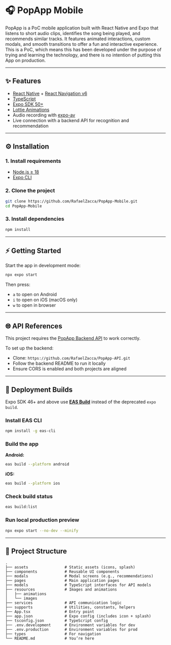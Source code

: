 # 🎧 PopApp Mobile

PopApp is a PoC mobile application built with React Native and Expo that listens to short audio clips, identifies the song being played, and recommends similar tracks. It features animated interactions, custom modals, and smooth transitions to offer a fun and interactive experience. This is a PoC, which means this has been developed under the purpose of trying and learning the technology, and there is no intention of putting this App on production.

---

## ✨ Features

- [React Native](https://reactnative.dev/) + [React Navigation v6](https://reactnavigation.org/)
-  [TypeScript](https://www.typescriptlang.org/docs/handbook/react.html)
- [Expo SDK 50+](https://docs.expo.dev/)
- [Lottie Animations](https://github.com/lottie-react-native/lottie-react-native)
- Audio recording with [expo-av](https://docs.expo.dev/versions/latest/sdk/av/)
- Live connection with a backend API for recognition and recommendation

---

## ⚙️ Installation

### 1. Install requirements

- [Node.js ≥ 18](https://nodejs.org/en/download/)
- [Expo CLI](https://docs.expo.dev/get-started/installation/)

### 2. Clone the project
```bash
git clone https://github.com/RafaelZacca/PopApp-Mobile.git
cd PopApp-Mobile
```

### 3. Install dependencies
```bash
npm install
```

---

## ⚡ Getting Started

Start the app in development mode:
```bash
npx expo start
```

Then press:
- `a` to open on Android
- `i` to open on iOS (macOS only)
- `w` to open in browser

---

## 🌐 API References

This project requires the [PopApp Backend API](https://github.com/RafaelZacca/PopApp-API.git) to work correctly.

To set up the backend:
- Clone: `https://github.com/RafaelZacca/PopApp-API.git`
- Follow the backend README to run it locally
- Ensure CORS is enabled and both projects are aligned

---

## 🚀 Deployment Builds

Expo SDK 46+ and above use [**EAS Build**](https://docs.expo.dev/build/introduction/) instead of the deprecated `expo build`.

### Install EAS CLI
```bash
npm install -g eas-cli
```

### Build the app

**Android:**
```bash
eas build --platform android
```

**iOS:**
```bash
eas build --platform ios
```

### Check build status
```bash
eas build:list
```

### Run local production preview
```bash
npx expo start --no-dev --minify
```

---

## 📁 Project Structure

```
.
├── assets                # Static assets (icons, splash)
├── components            # Reusable UI components
├── modals                # Modal screens (e.g., recommendations)
├── pages                 # Main application pages
├── models                # TypeScript interfaces for API models
├── resources             # Images and animations
│   ├── animations
│   └── images
├── services              # API communication logic
├── supports              # Utilities, constants, helpers
├── App.tsx               # Entry point
├── app.json              # Expo config (includes icon + splash)
├── tsconfig.json         # TypeScript config
├── .env.development      # Environment variables for dev
├── .env.production       # Environment variables for prod
├── types                 # For navigation
└── README.md             # You’re here
```
